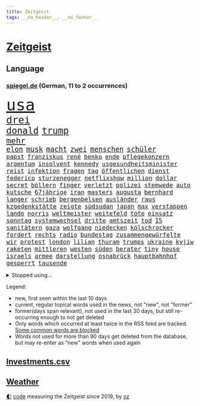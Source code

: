 ```yaml
---
title: Zeitgeist
tags: __no_header__, __no_footer__
---
```


# [Zeitgeist](https://oliz.io/zeitgeist/)

## Language

<h3><a href="https://www.spiegel.de" target="_blank">spiegel.de</a> (German, 11 to 2 occurrences)</h3>
<p style="font-family:monospace">
<span style="font-size:32pt"><a href="news_links.html#usa" class="current">usa</a></span>
<br>
<span style="font-size:20pt"><a href="news_links.html#drei" class="current">drei</a></span>
<br>
<span style="font-size:18pt"><a href="news_links.html#donald" class="current">donald</a></span>
<span style="font-size:18pt"><a href="news_links.html#trump" class="current">trump</a></span>
<br>
<span style="font-size:16pt"><a href="news_links.html#mehr" class="current">mehr</a></span>
<br>
<span style="font-size:14pt"><a href="news_links.html#elon" class="current">elon</a></span>
<span style="font-size:14pt"><a href="news_links.html#musk" class="current">musk</a></span>
<span style="font-size:14pt"><a href="news_links.html#macht" class="current">macht</a></span>
<span style="font-size:14pt"><a href="news_links.html#zwei" class="current">zwei</a></span>
<span style="font-size:14pt"><a href="news_links.html#menschen" class="current">menschen</a></span>
<span style="font-size:14pt"><a href="news_links.html#schüler" class="current">schüler</a></span>
<br>
<span style="font-size:12pt"><a href="news_links.html#papst" class="current">papst</a></span>
<span style="font-size:12pt"><a href="news_links.html#franziskus" class="current">franziskus</a></span>
<span style="font-size:12pt"><a href="news_links.html#rené" class="current">rené</a></span>
<span style="font-size:12pt"><a href="news_links.html#benko" class="current">benko</a></span>
<span style="font-size:12pt"><a href="news_links.html#ende" class="current">ende</a></span>
<span style="font-size:12pt"><a href="news_links.html#pflegekonzern" class="new">pflegekonzern</a></span>
<span style="font-size:12pt"><a href="news_links.html#argentum" class="new">argentum</a></span>
<span style="font-size:12pt"><a href="news_links.html#insolvent" class="current">insolvent</a></span>
<span style="font-size:12pt"><a href="news_links.html#kennedy" class="current">kennedy</a></span>
<span style="font-size:12pt"><a href="news_links.html#usgesundheitsminister" class="current">usgesundheitsminister</a></span>
<span style="font-size:12pt"><a href="news_links.html#reist" class="current">reist</a></span>
<span style="font-size:12pt"><a href="news_links.html#infektion" class="current">infektion</a></span>
<span style="font-size:12pt"><a href="news_links.html#fragen" class="current">fragen</a></span>
<span style="font-size:12pt"><a href="news_links.html#tag" class="current">tag</a></span>
<span style="font-size:12pt"><a href="news_links.html#öffentlichen" class="current">öffentlichen</a></span>
<span style="font-size:12pt"><a href="news_links.html#dienst" class="current">dienst</a></span>
<span style="font-size:12pt"><a href="news_links.html#federico" class="new">federico</a></span>
<span style="font-size:12pt"><a href="news_links.html#sturzenegger" class="new">sturzenegger</a></span>
<span style="font-size:12pt"><a href="news_links.html#netflixshow" class="current">netflixshow</a></span>
<span style="font-size:12pt"><a href="news_links.html#million" class="current">million</a></span>
<span style="font-size:12pt"><a href="news_links.html#dollar" class="current">dollar</a></span>
<span style="font-size:12pt"><a href="news_links.html#secret" class="current">secret</a></span>
<span style="font-size:12pt"><a href="news_links.html#böllern" class="current">böllern</a></span>
<span style="font-size:12pt"><a href="news_links.html#finger" class="current">finger</a></span>
<span style="font-size:12pt"><a href="news_links.html#verletzt" class="current">verletzt</a></span>
<span style="font-size:12pt"><a href="news_links.html#polizei" class="current">polizei</a></span>
<span style="font-size:12pt"><a href="news_links.html#stemwede" class="new">stemwede</a></span>
<span style="font-size:12pt"><a href="news_links.html#auto" class="current">auto</a></span>
<span style="font-size:12pt"><a href="news_links.html#kutsche" class="current">kutsche</a></span>
<span style="font-size:12pt"><a href="news_links.html#67jährige" class="current">67jährige</a></span>
<span style="font-size:12pt"><a href="news_links.html#iran" class="current">iran</a></span>
<span style="font-size:12pt"><a href="news_links.html#masters" class="new">masters</a></span>
<span style="font-size:12pt"><a href="news_links.html#augusta" class="new">augusta</a></span>
<span style="font-size:12pt"><a href="news_links.html#bernhard" class="current">bernhard</a></span>
<span style="font-size:12pt"><a href="news_links.html#langer" class="current">langer</a></span>
<span style="font-size:12pt"><a href="news_links.html#schrieb" class="current">schrieb</a></span>
<span style="font-size:12pt"><a href="news_links.html#bergenbelsen" class="new">bergenbelsen</a></span>
<span style="font-size:12pt"><a href="news_links.html#ausländer" class="current">ausländer</a></span>
<span style="font-size:12pt"><a href="news_links.html#raus" class="current">raus</a></span>
<span style="font-size:12pt"><a href="news_links.html#kzgedenkstätte" class="new">kzgedenkstätte</a></span>
<span style="font-size:12pt"><a href="news_links.html#zeigte" class="current">zeigte</a></span>
<span style="font-size:12pt"><a href="news_links.html#südsudan" class="current">südsudan</a></span>
<span style="font-size:12pt"><a href="news_links.html#japan" class="current">japan</a></span>
<span style="font-size:12pt"><a href="news_links.html#max" class="current">max</a></span>
<span style="font-size:12pt"><a href="news_links.html#verstappen" class="current">verstappen</a></span>
<span style="font-size:12pt"><a href="news_links.html#lando" class="current">lando</a></span>
<span style="font-size:12pt"><a href="news_links.html#norris" class="current">norris</a></span>
<span style="font-size:12pt"><a href="news_links.html#weltmeister" class="current">weltmeister</a></span>
<span style="font-size:12pt"><a href="news_links.html#weitefeld" class="new">weitefeld</a></span>
<span style="font-size:12pt"><a href="news_links.html#tote" class="current">tote</a></span>
<span style="font-size:12pt"><a href="news_links.html#einsatz" class="current">einsatz</a></span>
<span style="font-size:12pt"><a href="news_links.html#sonntag" class="current">sonntag</a></span>
<span style="font-size:12pt"><a href="news_links.html#systemwechsel" class="new">systemwechsel</a></span>
<span style="font-size:12pt"><a href="news_links.html#dritte" class="current">dritte</a></span>
<span style="font-size:12pt"><a href="news_links.html#amtszeit" class="current">amtszeit</a></span>
<span style="font-size:12pt"><a href="news_links.html#tod" class="current">tod</a></span>
<span style="font-size:12pt"><a href="news_links.html#15" class="current">15</a></span>
<span style="font-size:12pt"><a href="news_links.html#sanitätern" class="new">sanitätern</a></span>
<span style="font-size:12pt"><a href="news_links.html#gaza" class="current">gaza</a></span>
<span style="font-size:12pt"><a href="news_links.html#wolfgang" class="current">wolfgang</a></span>
<span style="font-size:12pt"><a href="news_links.html#niedecken" class="new">niedecken</a></span>
<span style="font-size:12pt"><a href="news_links.html#kölschrocker" class="new">kölschrocker</a></span>
<span style="font-size:12pt"><a href="news_links.html#fordert" class="current">fordert</a></span>
<span style="font-size:12pt"><a href="news_links.html#rechts" class="current">rechts</a></span>
<span style="font-size:12pt"><a href="news_links.html#radio" class="current">radio</a></span>
<span style="font-size:12pt"><a href="news_links.html#bundestag" class="current">bundestag</a></span>
<span style="font-size:12pt"><a href="news_links.html#zusammengewürfelte" class="new">zusammengewürfelte</a></span>
<span style="font-size:12pt"><a href="news_links.html#wir" class="current">wir</a></span>
<span style="font-size:12pt"><a href="news_links.html#protest" class="current">protest</a></span>
<span style="font-size:12pt"><a href="news_links.html#london" class="current">london</a></span>
<span style="font-size:12pt"><a href="news_links.html#lilian" class="new">lilian</a></span>
<span style="font-size:12pt"><a href="news_links.html#thuram" class="new">thuram</a></span>
<span style="font-size:12pt"><a href="news_links.html#trumps" class="current">trumps</a></span>
<span style="font-size:12pt"><a href="news_links.html#ukraine" class="current">ukraine</a></span>
<span style="font-size:12pt"><a href="news_links.html#kyjiw" class="current">kyjiw</a></span>
<span style="font-size:12pt"><a href="news_links.html#raketen" class="current">raketen</a></span>
<span style="font-size:12pt"><a href="news_links.html#mittleren" class="current">mittleren</a></span>
<span style="font-size:12pt"><a href="news_links.html#westen" class="current">westen</a></span>
<span style="font-size:12pt"><a href="news_links.html#süden" class="current">süden</a></span>
<span style="font-size:12pt"><a href="news_links.html#berater" class="current">berater</a></span>
<span style="font-size:12pt"><a href="news_links.html#tiny" class="new">tiny</a></span>
<span style="font-size:12pt"><a href="news_links.html#house" class="current">house</a></span>
<span style="font-size:12pt"><a href="news_links.html#israels" class="current">israels</a></span>
<span style="font-size:12pt"><a href="news_links.html#armee" class="current">armee</a></span>
<span style="font-size:12pt"><a href="news_links.html#darstellung" class="current">darstellung</a></span>
<span style="font-size:12pt"><a href="news_links.html#osnabrück" class="current">osnabrück</a></span>
<span style="font-size:12pt"><a href="news_links.html#hauptbahnhof" class="current">hauptbahnhof</a></span>
<span style="font-size:12pt"><a href="news_links.html#gesperrt" class="current">gesperrt</a></span>
<span style="font-size:12pt"><a href="news_links.html#tausende" class="current">tausende</a></span>
</p>
<details>
<summary>Stopped using...</summary>
<p class="former" style="font-size:12pt">
liverpool(1627) lufthansa(1627) bessere(1626) privaten(1626) wechselt(1626) weitergeht(1626) widerspricht(1626) auftakt(1625) becker(1625) behandelt(1625) draußen(1625) männern(1625) senat(1625) ard(1624) generalsekretär(1624) lisa(1624) unabhängige(1624) weltweiten(1624) worten(1624) bahnhof(1623) gelegt(1623) klaren(1623) pressekonferenz(1623) schnelle(1623) solidarität(1623) eingereicht(1622) karl(1622) la(1622) sprache(1622) botschafter(1621) energien(1621) freiheitsstrafe(1621) höher(1621) pocht(1621) streitkräfte(1621) termin(1621) herbst(1620) hundert(1620) programm(1620) tragen(1620) stoßen(1619) unterschiedlich(1619) angeklagte(1618) echte(1618) schiedsrichter(1618) sports(1618) tödliche(1618) wahrheit(1618) wen(1618) 2019(1617) befreien(1617) blieben(1617) feierte(1617) insgesamt(1617) pflege(1617) ausbau(1616) bruder(1616) eher(1616) geholt(1616) stürmer(1616) tschechien(1616) erkrankung(1615) erlitt(1615) weder(1615) 26(1614) offensive(1614) bedeutung(1613) bus(1613) schlagzeilen(1613) verbieten(1613) debatten(1612) ii(1612) gemeinsamen(1611) gestürzt(1611) trafen(1611) gesamten(1608) käufer(1608) herr(1607) deals(1606) mercedes(1606) ägypten(1606) vorstellen(1605) 600(1604) lücke(1603) bezahlen(1602) affäre(1600) fan(1600) spannungen(1599) brach(1597) wendet(1595) insassen(1591) fortsetzung(1590) möglichkeiten(1590) verständnis(1590) angeboten(1581) zdf(1580) sachen(1544) leiter(1540) politikern(1456) arbeitsmarkt(1399) felix(1390) tennisstar(1388) spiegelreporter(1382) zentralbank(1374) cup(1344) autoren(1341) ausgefallen(1328) russischem(1317) kameras(1315) erkrankte(1309) schwarz(1308) king(1298) stehlen(1297) haushalt(1287) gehälter(1281) wichtiges(1246) zeitpunkt(1245) halbes(1244) bekannteste(1220) überwachung(1164) verweist(1142) triumphiert(1122) spiegeltitelstory(1119) erneuerbare(1100) eindrücke(1096) iranische(1093) links(1091) finanzierung(1082) 48(1075) schwarzes(1067) locken(1061) zentrale(1054) japanische(1028) veröffentlichen(1012) erntet(1000) thüringens(1000) baum(998) zuwanderung(995) partnerin(992) ähnlichen(979) raten(947) franz(933) jüngst(930) auseinander(919) kollege(907) eingriff(904) kompliziert(900) angreifen(898) freundschaft(892) asyl(891) auszeichnung(883) rückstand(881) mama(880) billigt(865) verbindungen(848) abbauen(845) deutschlandticket(845) mag(812) zehnte(809) fahnder(804) erfolgreiche(797) wand(796) befasst(783) 5000(779) gravierende(778) verschleppt(772) brauche(758) wahlsieger(758) darmstadt(747) diesjährigen(746) gala(746) gedanken(746) anlagen(744) duisburg(739) errichten(727) betrunkener(725) erfolgen(725) kippen(725) beides(722) diplomatische(719) gekürt(717) 13jährige(708) staatsschutz(698) staatsbürger(696) tickets(694) 8000(691) trikot(691) court(690) horror(687) straßenverkehr(686) lied(682) open(655) bekennt(653) sizilien(648) abschaffen(645) budget(643) festgestellt(641) stock(639) zwischenfall(631) abends(629) schweigt(626) auflösung(625) erweitert(618) eauto(613) desaster(612) lagen(608) geflohen(602) albtraum(596) butter(596) südkoreanische(593) anzeige(583) ausnahmezustand(583) meyer(582) 42(574) dirk(572) tisch(569) jon(567) tvsender(557) phänomen(555) generalbundesanwalt(553) achtzigerjahren(550) auftritte(548) jüdischen(545) kimmich(541) getöteter(540) franzosen(539) tatverdächtiger(537) management(532) 2035(527) israelischer(527) böse(520) attentat(513) cottbus(506) mohammad(502) menschenrechte(498) lebron(497) schlaf(495) mangelt(494) perry(487) magic(479) ryan(473) ehepaar(472) dfl(471) einverstanden(470) beklagen(464) bahnen(457) riesigen(457) zuversichtlich(457) erfuhr(448) luxemburg(446) vincent(443) kate(440) rutscht(434) zählte(431) berühmteste(421) ball(417) pünktlich(414) rundfunk(412) vergewaltigungen(411) allgegenwärtig(410) substanz(406) inakzeptabel(404) hauptdarstellerin(400) hing(400) marathon(394) verbotene(394) glimpflich(393) historisch(393) gefeuert(390) klärt(390) magnus(387) superreichen(387) schwerverletzte(386) falschinformationen(384) agenda(383) eukommissionspräsidentin(381) sprang(380) stewart(377) einfacher(375) kostenlosen(375) legten(375) bekämpfen(369) angeschlagene(368) philosophie(368) ehen(367) ersatz(365) kaputt(365) boxen(361) abgrund(360) schrank(359) royals(358) wade(356) boxer(355) augenhöhe(354) carlsen(354) drin(354) integration(353) faktencheck(352) 250(351) aktie(351) schlimmste(351) grauen(346) gutachten(346) größtes(345) 20jähriger(344) einheimische(343) gipfel(343) verrat(342) üblich(340) bräuchte(338) gesenkt(335) verlobung(335) chinese(332) breitet(330) pérez(330) bruch(329) handwerk(329) weber(328) johnson(324) amtsgericht(321) protokoll(321) mau(320) wandel(320) positive(317) 46(316) bande(314) prognosen(313) films(312) landsleute(312) verbrecher(311) mitgefühl(308) ego(307) europäisches(307) flop(307) liest(306) planten(301) jeweils(300) emilia(299) genauen(299) krimi(296) ausgesagt(295) verschwörungsmythen(293) befragen(292) hilton(292) hansestadt(291) chris(290) dresdner(287) jubel(285) sonja(285) 200000(284) basel(284) psychologie(284) sorgten(283) love(282) staatsbürgerschaft(281) übte(281) rohr(280) umgebung(280) geschäftsmann(279) zurückzahlen(279) youtuber(278) erobern(276) kocht(273) urteile(272) gebissen(270) strategien(269) kontinent(268) spürbar(268) arabische(267) marina(267) vielfalt(267) sprangen(266) brat(265) häusliche(263) feuert(261) jong(260) kalt(259) ausgewertet(257) oh(257) bekamen(255) medikament(253) untergrund(253) geschäftsmodell(252) rudert(252) wahrscheinlicher(249) präsidentschaft(248) zuspruch(248) heimwm(247) erledigt(246) derart(244) simone(242) steuert(242) wahlerfolg(241) altern(239) streiken(239) momentan(235) potenzielle(235) spdabgeordneter(235) zentrales(235) neuartige(233) theorie(233) grafiken(232) buckelwal(230) postete(230) zögern(230) austin(228) berechnet(228) elbe(228) vertretern(228) feststellen(227) rufe(227) ausgestattet(225) kubicki(225) nutze(225) thailändischen(224) allzu(223) caroline(223) betriebsrat(221) brandanschlägen(221) riese(221) zone(221) belege(220) gefährt(220) zerwürfnis(220) decken(219) one(218) status(218) diebesgut(217) gezielte(217) reichlich(217) einladen(215) erleichtern(215) möglichem(215) bevorstehen(214) liveblog(214) arnold(212) drückte(212) verlusten(212) unterirdische(211) zeitreise(211) erstattet(209) krüger(209) landstraßen(206) satiriker(206) sahen(205) jährlichen(204) berufliche(202) betäubt(202) empfehlung(201) überrumpelt(200) verwandelt(198) witze(198) hob(197) trieb(197) überrollt(197) container(196) with(196) export(195) verkörperte(195) bakterien(194) kloeppel(194) rohstoffen(194) doku(192) gewandt(192) zuständig(192) 55(190) holstein(190) unverzichtbar(190) südfrankreich(189) armand(188) müde(188) bezwingt(187) h(186) ratlos(185) nochmals(184) alex(183) elversberg(183) asylrecht(182) udo(182) belohnen(181) code(180) dreieinhalb(180) eberl(180) abgeschnitten(179) energiepreise(179) essenziell(179) marktwirtschaft(179) politikwissenschaftler(179) begrüßt(178) esc(176) 71(174) avignon(174) dieter(174) direktor(174) übergibt(173) angeführt(172) echtes(172) weh(172) bescheiden(171) entweder(171) fluten(171) günstigen(171) verteidigungsausgaben(171) absolute(170) carolabrücke(170) ehre(170) unbeeindruckt(170) häme(169) vergewaltigungsprozess(169) rettungswagen(168) fotografin(167) vogel(167) wortwahl(167) fröhliche(166) vertrieb(166) misere(165) nachbarländer(165) sky(164) zeitgeist(164) erpresser(163) erschreckend(162) migrationsdebatte(162) patzer(162) hacker(161) männchen(161) frische(160) 19jährige(159) green(159) unattraktiver(159) insolvenzverwalter(158) lenken(158) gegnern(157) keeper(157) schrammt(157) koalitionsgespräche(156) regional(156) grünheide(155) teslafabrik(155) dallas(154) raphael(154) trends(154) parks(153) unicef(153) verlief(153) semester(152) verfallsdatum(152) aussuchen(151) autorinnen(151) vorstellungen(151) überwältigt(151) bröning(150) bundesparteitag(150) nationalteam(150) paartherapeutin(150) bedrohte(149) düsteres(149) knochen(149) natogeneralsekretär(149) seltsames(149) gebäuden(148) mcdonald’s(148) dankbarkeit(147) facebookkonzern(147) miersch(147) flugtaxistartup(146) globales(146) einflussnahme(145) gestimmt(145) grundschule(145) quadratmeter(145) regierungschefs(145) callcenter(144) 40jährigen(143) beschränken(143) materialien(143) tobias(143) gesetzesänderung(142) holocaustüberlebende(142) mitgeteilt(142) musical(142) verlängerung(142) ausfällig(141) ferres(141) rüstungsindustrie(141) veronica(141) bekenntnis(139) beliebter(138) exklusiv(138) kleinwagen(138) mehrkosten(138) schachwelt(138) soziologe(137) mussolini(136) vereine(136) veranlasste(134) vermieter(134) anfühlt(133) inmitten(133) ausländischer(132) kongress(132) millionenbetrag(132) rüstungsexporte(132) wirtschaftswachstum(132) andrij(131) ringt(131) 39(129) gelder(129) inhaltlich(129) schauspielstar(129) totale(129) hamburgs(128) lakers(127) streich(127) zerschlagen(126) überführt(126) eingeleitet(125) löhne(125) schienen(125) schädlich(125) zugesprochen(125) bruttoinlandsprodukt(124) sexismus(124) bush(123) einzigartig(123) kaiserslautern(123) tradwives(123) reichsbürgern(122) binden(120) bosnien(120) deckt(120) demokratisch(120) ruhig(120) gewannen(119) ranghohen(119) uskongress(119) 92(118) rentnerinnen(118) verweisen(117) alkoholisierter(116) beschwerde(116) fahrzeugkontrolle(116) report(116) satt(115) postet(114) charlie(113) sanieren(113) fraktionschef(112) prozentpunkte(112) ansprache(111) make(111) abkommens(110) keineswegs(110) prophezeit(110) schläge(110) unglücks(109) weckruf(109) dating(108) arbeitslos(107) erfährt(107) komplikationen(107) kronprinzessin(107) mettemarit(107) people(107) redakteure(107) reichinnek(107) 40jähriger(106) mettemarits(106) reiter(106) 27jährigen(105) monica(105) protagonisten(105) spiegelanalyse(105) verwendung(105) weltcupsieg(105) wertvoll(105) christdemokrat(104) unsicheren(104) styles(103) voranbringen(103) altkanzlerin(102) konklave(102) oscarkandidat(102) purzeln(102) schneefälle(102) zehntausenden(102) löwe(101) schwacher(101) direktmandate(100) millionenhöhe(100) widersprüchliche(100) 1984(99) gleisen(99) maul(99) unterseekabel(99) zusammengetragen(99) datenkabel(98) akuter(97) einfuhren(97) oz(97) veruntreut(97) christmas(96) conor(96) popsuperstar(96) sabotiert(96) unfair(95) wortlaut(95) kalte(94) komplizen(94) komplizierter(94) models(94) überraschungen(94) befürworter(93) klimapolitische(93) schlechtere(93) vorrangig(93) like(92) abgelehnte(91) herrn(91) abschließend(90) interessieren(90) komödien(90) notbremse(90) wunde(90) ärgern(90) elektroden(89) reallöhne(89) revier(89) rücklagen(89) ungewisse(89) absolut(88) hemmschwelle(88) niedliche(88) problemlos(88) rekordzeit(88) unterfranken(88) wahrnehmen(88) weltcup(88) übersprang(88) 900(87) copernicus(87) gefolgt(87) niederzulegen(87) produktionen(87) skiurlaub(87) steigert(87) unglücklichen(87) 54(86) abschneiden(86) abschneidet(86) zeitweilig(86) auszufallen(85) erledigen(85) geflohene(85) parteijugend(85) denkwürdige(84) erinnerungslücken(84) institution(84) leitzinsen(84) mineralien(84) mittwochmorgen(84) nirgends(84) portugiese(84) primekunden(84) scherzt(84) stollen(84) vorenthalten(84) verbrauchern(83) viertklässler(83) vorkommen(83) foul(82) gesunder(82) traumtor(82) winterurlaub(82) bip(81) entsprechendes(81) katy(81) rekorde(81) strategisch(81) südwesten(81) begrenzt(80) devise(80) führender(80) gelauncht(80) kivideogenerator(80) leblos(80) now(80) patriarchat(80) skizzieren(80) sora(80) verständigen(80) discord(79) jatta(79) mächtigen(79) natochef(79) sicherheitsexperte(79) demütigung(78) discounter(78) düsteren(78) fußballweltmeisterschaft(78) kelce(78) rennrad(78) topform(78) usjournalist(78) 185(77) bauteil(77) dokumentiert(77) erwartete(77) füllen(77) geleitet(77) verpacken(77) aufgestockt(76) ausreichend(76) british(76) deckel(76) hilferuf(76) iphone(76) rationaler(76) rindfleisch(76) rätselhaftes(76) sehnen(76) wiener(76) zielen(76) fliegende(75) geruch(75) pur(75) zentraler(75) abgasvorschriften(74) beigelegt(74) charli(74) getränke(74) neuausrichtung(74) xcx(74) aufzubauen(73) cduministerpräsident(73) darlehen(73) entzieht(73) panamakanal(73) taleb(73) todesfahrt(73) vorteil(73) zumutung(73) amokfahrer(72) durgun(72) grenzerfahrungen(72) hast(72) insolvenzverfahren(72) kihype(72) menschenmenge(72) rotwein(72) schande(72) scherer(72) schwerwiegenden(72) tahsim(72) todesfahrer(72) woanders(72) abdulmohsen(71) bitcoinkurs(71) bundeskanzlers(71) diät(71) döner(71) geringere(71) grünes(71) gunsten(71) kitsch(71) meiden(71) sauerland(71) auswirkt(70) bastion(70) familiennachzug(70) kaufkraft(70) lokale(70) melnyk(70) tübingen(70) unabhängiger(70) windkraft(70) 113(69) beliebtes(69) bundestagsfraktion(69) kunsthistoriker(69) kurbelt(69) panamas(69) verlorenen(69) waffenproduktion(69) abziehen(68) arbeitnehmern(68) besitzern(68) grotesk(68) guatemala(68) trumpvertraute(68) absehbar(67) dreierkoalition(67) entmachtung(67) kanaren(67) konstruktiv(67) neuaufstellung(67) newsblog(67) südpazifik(67) einigt(66) eupolitiker(66) finanzmärkte(66) gefährdete(66) nachkommen(66) schnellschachwm(66) cyprien(65) fußgängerzone(65) landeswährung(65) partys(65) sarrazin(65) slowene(65) wildesten(65) zahlungsunfähig(65) denkwürdiges(64) pitbull(64) sicherheitsvorkehrungen(64) vermelden(64) damon(63) fahrten(63) jean(63) re(63) aufgefallen(62) dončić(62) gräueltaten(62) luka(62) romans(62) volocopter(62) vorjahren(62) wochenlangem(62) bedauern(61) brutalem(61) herzschrittmacher(61) knackt(61) menschengruppe(61) nsu(61) sofortige(61) sunshine(61) angesetzt(60) balance(60) johanna(60) rechenzentren(60) schwelle(60) skirennfahrer(60) verbannen(60) zurückgelassene(60) 104(59) army(59) begegnet(59) damalige(59) missionen(59) rewe(59) spdmann(59) taipeh(59) ustechmilliardär(59) auswüchse(58) eigentlichen(58) erteilen(58) penny(58) republikanerin(58) staatsausgaben(58) beisetzung(57) butterpreis(57) eigentum(57) elektropionier(57) lautstarker(57) lebensgefährlichen(57) argumente(56) dominierten(56) freitagnacht(56) lieferten(56) natostaaten(56) wehretat(56) wellinger(56) bestes(55) brutalist(55) geredet(55) hinweisen(55) price(55) sofern(55) streitfall(55) ukrainerinnen(55) alonso(54) darian(54) höchst(54) nötigung(54) platzieren(54) xabi(54) event(53) joint(53) rechtspopulist(53) tiktokhype(53) tvpublikum(53) drehbücher(52) issa(52) trauerzug(52) ausbürgerung(51) blue(51) karius(51) loris(51) schwung(51) warnsignal(51) gesicherten(50) medaillen(50) pain(50) rechtspopulistischen(50) zettel(50) eliten(49) gerichtsurteil(49) gewürdigt(49) neigt(49) rassist(49) rechtspopulismus(49) sarg(49) ukrainehilfen(49) architekt(48) dopingtest(48) gereizt(48) moderation(48) origin(48) positiver(48) ruhm(48) usamerikanerin(48) auffälliger(47) fa(47) fortbildungen(47) geschwisterpaar(47) javad(47) pakistans(47) pokalaus(47) todesfahrers(47) zarif(47) außenpolitisch(46) erdtrabanten(46) geisel(46) ghost(46) old(46) bobby(45) chronologie(45) erdbeere(45) misstrauensvotum(45) unterbrechung(45) verhängten(45) vorbereitungen(45) einflussreiche(44) irrtümlich(44) minimum(44) plakate(44) unklug(44) windräder(44) erging(43) winzern(43) üblichen(43) complete(42) doppeltes(42) kurzvideos(42) primemitglieder(42) unknown(42) usnutzer(42) ausgewählte(41) clash(41) gelte(41) irre(41) spitzenpolitiker(41) transatlantische(41) unterbinden(41) 19jähriger(40) bowl(40) geografie(40) kalle(40) migrationsgeschichte(40) reels(40) revolutionieren(40) stromer(40) travis(40) user(40) bibas(39) bildungsarbeit(39) bolton(39) drahtzieher(39) kfir(39) topstars(39) usbürokratie(39) waffendepots(39) glitzer(38) gogh(38) klubchef(38) rückgabe(38) 208(37) aufwartung(37) bonus(37) erfordert(37) motivierten(37) negativrekord(37) nominierten(37) sofortmaßnahmen(37) vorboten(37) ökonomin(37) afghanen(36) baron(36) besitzanspruch(36) blog(36) empören(36) erneuerbarer(36) polansky(36) roy(36) schallmauer(36) untergeordnete(36) verdanken(36) übertragen(36) 1979(35) 800(35) auszuschließen(35) hannah(35) bundesamts(34) dagegenzuhalten(34) herrscher(34) luise(34) drogenhandel(33) erhoffte(33) geleakte(33) holding(33) kovač(33) milliardenvermögen(33) programme(33) zugunglück(33) schwarzenegger(32) stillem(32) asphalt(31) beunruhigt(31) bürgerschaft(31) che(31) exklub(31) gläubiger(31) militärflugzeug(31) verrückten(31) billy(30) bollwerk(30) boston(30) deepseek(30) entwendet(30) handelszöllen(30) iocpräsident(30) irrweg(30) kianbieter(30) abgekoppelt(29) aufgehen(29) niedergelegt(29) propagierte(29) umbauten(29) arbeitslosenzahl(28) dreimillionenmarke(28) dunklen(28) holocaustmahnmal(28) kanadischen(28) mainzer(28) marion(28) statistischen(28) vormonat(28) anknüpfen(27) erdnüsse(27) glänzende(27) spiegelblog(27) umfassenden(27) unternehmenschef(27) cannes(26) congress(26) entfesselten(26) geiselhaft(26) gelöscht(26) gerichts(26) meereis(26) rohstoffdeal(26) zweitstimmen(26) aktienkurs(25) betroffener(25) erziehen(25) hingezogen(25) marie(25) nichtregierungsorganisationen(25) pazifist(25) terrorisieren(25) wahlentscheidung(25) welch(25) yarden(25) aicher(24) ausstand(24) einfuhrzölle(24) entführung(24) finanzbranche(24) gemüter(24) impfung(24) kappt(24) kluge(24) mavericks(24) parteifreunde(24) patentstreit(24) solingen(24) aberwitzige(23) eingefrorenen(23) hamburgharburg(23) luftqualität(23) verheerend(23) vermögenswerten(23) weltmeere(23) berlusconi(22) fortbestand(22) geradezu(22) gleis(22) negativ(22) silvio(22) usaid(22) abwehrkampf(21) ostens(21) respektlos(21) 66(20) brown(20) bürgerschaftswahl(20) edeka(20) lawinen(20) millie(20) stranger(20) vorgeführt(20) westlich(20) demografische(19) karnevals(19) lena(19) nichtwähler(19) supreme(19) bestritten(18) rekonstruiert(18) whatsappgruppe(18) expertinnen(17) konservatismus(17) pattinson(17) satire(17) skiverband(17) ukrainekurs(17) besänftigen(15) bp(15) cdupolitikers(15) tritte(15) visualisierungen(15) banksygemälde(14) blink182star(14) contec(14) friedensplan(14) gerhart(14) hoppus(14) hosen(14) lezyne(14) penibel(14) skizziert(14) topeak(14) verbinden(14) versteigern(14) wirbelsturm(14) anora(13) humanoide(13) kredite(13) lenzerheide(13) roboter(13) rummenigge(13) überzahl(13) abgezeichnet(12) kigenerierte(12) stemmen(12) teilnehmern(12) bogen(11) lokalpolitiker(11) y(11)
</p>
</details>
<p>Legend:
<ul>
<li><span class="new">new</span>, first seen within the last 10 days</li>
<li><span class="current">current</span>, regular topical words used in the news, not "new", not "former"</li>
<li><span class="former">former(days span relevant)</span>, not used in the last 30 days, but still re-occurring enough to not get deleted</li>
<li>Only words which occurred at least twice in the RSS feed are tracked. <a href="language/filters.py">Some common words are blocked</a></li>
<li>Words not used for more than 90 days get deleted from the database, but may re-enter as "new" words when used again</li>
</ul>
</p>

## [Investments](investments.html)[.csv](investments.csv)

## [Weather](weather.html)

<footer>
<a href="javascript:toggleTheme()" class="nav">🌓</a>
<a href="https://github.com/ooz/zeitgeist">code</a> measuring the Zeitgeist since 2019, by <a href="https://oliz.io">oz</a>
</footer>
